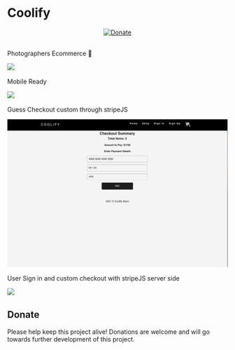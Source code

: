 # Coolify
<div align="center">
  <a href="https://paypal.me/RGsolution?locale.x=en_US">
    <img alt="Donate" src="https://img.shields.io/badge/Donate-PayPal-blue.svg" />
  </a>
</div>

<br />

Photographers Ecommerce 📸

![](Mar-04-202105-04-43.gif)

Mobile Ready

![](Mar-04-202104-58-35.gif)

Guess Checkout custom through stripeJS

![](nousersignout.gif)

User Sign in and custom checkout with stripeJS server side

![](23gif)

## Donate

Please help keep this project alive! Donations are welcome and will go towards further development of this project.